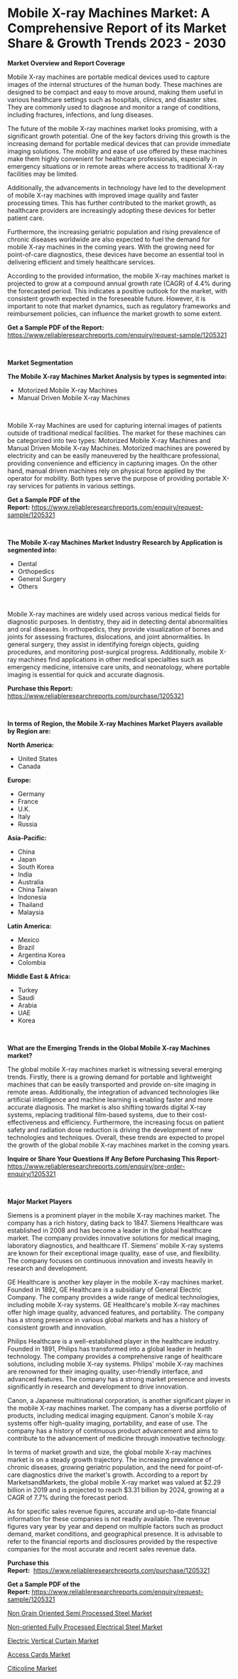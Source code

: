 <p><h1>Mobile X-ray Machines Market: A Comprehensive Report of its Market Share & Growth Trends 2023 - 2030</h1></p><p><strong>Market Overview and Report Coverage</strong></p>
<p><p>Mobile X-ray machines are portable medical devices used to capture images of the internal structures of the human body. These machines are designed to be compact and easy to move around, making them useful in various healthcare settings such as hospitals, clinics, and disaster sites. They are commonly used to diagnose and monitor a range of conditions, including fractures, infections, and lung diseases.</p><p>The future of the mobile X-ray machines market looks promising, with a significant growth potential. One of the key factors driving this growth is the increasing demand for portable medical devices that can provide immediate imaging solutions. The mobility and ease of use offered by these machines make them highly convenient for healthcare professionals, especially in emergency situations or in remote areas where access to traditional X-ray facilities may be limited.</p><p>Additionally, the advancements in technology have led to the development of mobile X-ray machines with improved image quality and faster processing times. This has further contributed to the market growth, as healthcare providers are increasingly adopting these devices for better patient care.</p><p>Furthermore, the increasing geriatric population and rising prevalence of chronic diseases worldwide are also expected to fuel the demand for mobile X-ray machines in the coming years. With the growing need for point-of-care diagnostics, these devices have become an essential tool in delivering efficient and timely healthcare services.</p><p>According to the provided information, the mobile X-ray machines market is projected to grow at a compound annual growth rate (CAGR) of 4.4% during the forecasted period. This indicates a positive outlook for the market, with consistent growth expected in the foreseeable future. However, it is important to note that market dynamics, such as regulatory frameworks and reimbursement policies, can influence the market growth to some extent.</p></p>
<p><strong>Get a Sample PDF of the Report:</strong> <a href="https://www.reliableresearchreports.com/enquiry/request-sample/1205321">https://www.reliableresearchreports.com/enquiry/request-sample/1205321</a></p>
<p>&nbsp;</p>
<p><strong>Market Segmentation</strong></p>
<p><strong>The Mobile X-ray Machines Market Analysis by types is segmented into:</strong></p>
<p><ul><li>Motorized Mobile X-ray Machines</li><li>Manual Driven Mobile X-ray Machines</li></ul></p>
<p>&nbsp;</p>
<p><p>Mobile X-ray Machines are used for capturing internal images of patients outside of traditional medical facilities. The market for these machines can be categorized into two types: Motorized Mobile X-ray Machines and Manual Driven Mobile X-ray Machines. Motorized machines are powered by electricity and can be easily maneuvered by the healthcare professional, providing convenience and efficiency in capturing images. On the other hand, manual driven machines rely on physical force applied by the operator for mobility. Both types serve the purpose of providing portable X-ray services for patients in various settings.</p></p>
<p><strong>Get a Sample PDF of the Report:</strong>&nbsp;<a href="https://www.reliableresearchreports.com/enquiry/request-sample/1205321">https://www.reliableresearchreports.com/enquiry/request-sample/1205321</a></p>
<p>&nbsp;</p>
<p><strong>The Mobile X-ray Machines Market Industry Research by Application is segmented into:</strong></p>
<p><ul><li>Dental</li><li>Orthopedics</li><li>General Surgery</li><li>Others</li></ul></p>
<p>&nbsp;</p>
<p><p>Mobile X-ray machines are widely used across various medical fields for diagnostic purposes. In dentistry, they aid in detecting dental abnormalities and oral diseases. In orthopedics, they provide visualization of bones and joints for assessing fractures, dislocations, and joint abnormalities. In general surgery, they assist in identifying foreign objects, guiding procedures, and monitoring post-surgical progress. Additionally, mobile X-ray machines find applications in other medical specialties such as emergency medicine, intensive care units, and neonatology, where portable imaging is essential for quick and accurate diagnosis.</p></p>
<p><strong>Purchase this Report:</strong>&nbsp; <a href="https://www.reliableresearchreports.com/purchase/1205321">https://www.reliableresearchreports.com/purchase/1205321</a></p>
<p>&nbsp;</p>
<p><strong>In terms of Region, the Mobile X-ray Machines Market Players available by Region are:</strong></p>
<p>
    <p> <strong> North America: </strong>
        <ul>
            <li>United States</li>
            <li>Canada</li>
        </ul>
        </p> 
    <p> <strong> Europe: </strong>
        <ul>
            <li>Germany</li>
            <li>France</li>
            <li>U.K.</li>
            <li>Italy</li>
            <li>Russia</li>
        </ul>
        </p> 
    <p> <strong> Asia-Pacific: </strong>
        <ul>
            <li>China</li>
            <li>Japan</li>
            <li>South Korea</li>
            <li>India</li>
            <li>Australia</li>
            <li>China Taiwan</li>
            <li>Indonesia</li>
            <li>Thailand</li>
            <li>Malaysia</li>
        </ul>
        </p> 
    <p> <strong> Latin America: </strong>
        <ul>
            <li>Mexico</li>
            <li>Brazil</li>
            <li>Argentina Korea</li>
            <li>Colombia</li>
        </ul>
        </p> 
    <p> <strong> Middle East & Africa: </strong>
        <ul>
            <li>Turkey</li>
            <li>Saudi</li>
            <li>Arabia</li>
            <li>UAE</li>
            <li>Korea</li>
        </ul>
    </p>
    </p>
<p>&nbsp;</p>
<p><strong>What are the Emerging Trends in the Global Mobile X-ray Machines market?</strong></p>
<p><p>The global mobile X-ray machines market is witnessing several emerging trends. Firstly, there is a growing demand for portable and lightweight machines that can be easily transported and provide on-site imaging in remote areas. Additionally, the integration of advanced technologies like artificial intelligence and machine learning is enabling faster and more accurate diagnosis. The market is also shifting towards digital X-ray systems, replacing traditional film-based systems, due to their cost-effectiveness and efficiency. Furthermore, the increasing focus on patient safety and radiation dose reduction is driving the development of new technologies and techniques. Overall, these trends are expected to propel the growth of the global mobile X-ray machines market in the coming years.</p></p>
<p><strong>Inquire or Share Your Questions If Any Before Purchasing This Report</strong>- <a href="https://www.reliableresearchreports.com/enquiry/pre-order-enquiry/1205321">https://www.reliableresearchreports.com/enquiry/pre-order-enquiry/1205321</a></p>
<p>&nbsp;</p>
<p><strong>Major Market Players</strong></p>
<p><p>Siemens is a prominent player in the mobile X-ray machines market. The company has a rich history, dating back to 1847. Siemens Healthcare was established in 2008 and has become a leader in the global healthcare market. The company provides innovative solutions for medical imaging, laboratory diagnostics, and healthcare IT. Siemens' mobile X-ray systems are known for their exceptional image quality, ease of use, and flexibility. The company focuses on continuous innovation and invests heavily in research and development.</p><p>GE Healthcare is another key player in the mobile X-ray machines market. Founded in 1892, GE Healthcare is a subsidiary of General Electric Company. The company provides a wide range of medical technologies, including mobile X-ray systems. GE Healthcare's mobile X-ray machines offer high image quality, advanced features, and portability. The company has a strong presence in various global markets and has a history of consistent growth and innovation.</p><p>Philips Healthcare is a well-established player in the healthcare industry. Founded in 1891, Philips has transformed into a global leader in health technology. The company provides a comprehensive range of healthcare solutions, including mobile X-ray systems. Philips' mobile X-ray machines are renowned for their imaging quality, user-friendly interface, and advanced features. The company has a strong market presence and invests significantly in research and development to drive innovation.</p><p>Canon, a Japanese multinational corporation, is another significant player in the mobile X-ray machines market. The company has a diverse portfolio of products, including medical imaging equipment. Canon's mobile X-ray systems offer high-quality imaging, portability, and ease of use. The company has a history of continuous product advancement and aims to contribute to the advancement of medicine through innovative technology.</p><p>In terms of market growth and size, the global mobile X-ray machines market is on a steady growth trajectory. The increasing prevalence of chronic diseases, growing geriatric population, and the need for point-of-care diagnostics drive the market's growth. According to a report by MarketsandMarkets, the global mobile X-ray market was valued at $2.29 billion in 2019 and is projected to reach $3.31 billion by 2024, growing at a CAGR of 7.7% during the forecast period.</p><p>As for specific sales revenue figures, accurate and up-to-date financial information for these companies is not readily available. The revenue figures vary year by year and depend on multiple factors such as product demand, market conditions, and geographical presence. It is advisable to refer to the financial reports and disclosures provided by the respective companies for the most accurate and recent sales revenue data.</p></p>
<p><strong>Purchase this Report:</strong>&nbsp;&nbsp;<a href="https://www.reliableresearchreports.com/purchase/1205321">https://www.reliableresearchreports.com/purchase/1205321</a></p>
<p></p>
<p><strong>Get a Sample PDF of the Report:</strong>&nbsp;<a href="https://www.reliableresearchreports.com/enquiry/request-sample/1205321">https://www.reliableresearchreports.com/enquiry/request-sample/1205321</a></p>
<p><p><a href="https://www.linkedin.com/pulse/non-grain-oriented-semi-processed-steel-market-share-amp-new/">Non Grain Oriented Semi Processed Steel Market</a></p><p><a href="https://www.linkedin.com/pulse/non-oriented-fully-processed-electrical-steel-market-research/">Non-oriented Fully Processed Electrical Steel Market</a></p><p><a href="https://github.com/Krish2023na/Market-Research-Report-List-1/blob/main/electric-vertical-curtain-market.md">Electric Vertical Curtain Market</a></p><p><a href="https://medium.com/@dariodooley/access-cards-market-outlook-industry-overview-and-forecast-2023-to-2030-14c44ce478b2">Access Cards Market</a></p><p><a href="https://medium.com/@drakecorwin2023/citicoline-market-size-market-outlook-and-market-forecast-2023-to-2030-97af4ae7da45">Citicoline Market</a></p></p>